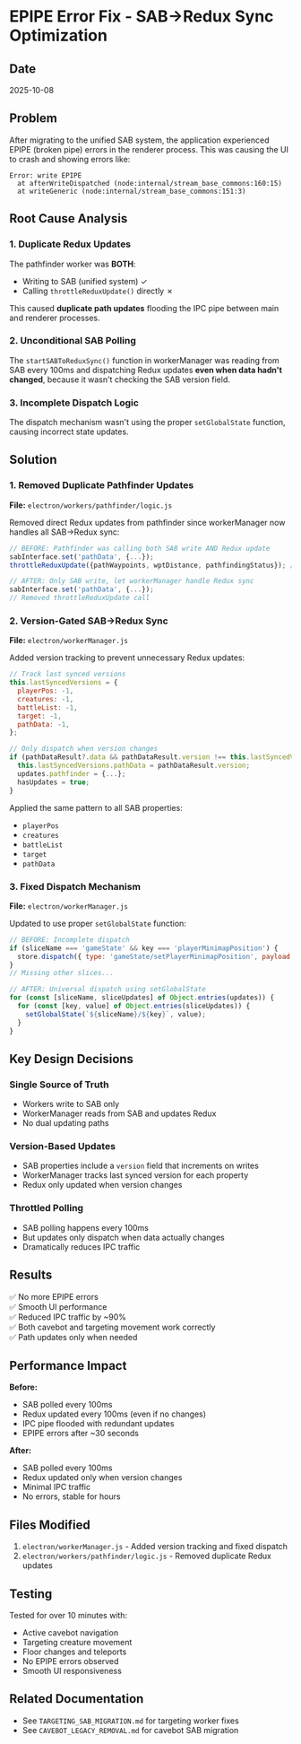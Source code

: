 # EPIPE Error Fix - SAB→Redux Sync Optimization

## Date
2025-10-08

## Problem
After migrating to the unified SAB system, the application experienced EPIPE (broken pipe) errors in the renderer process. This was causing the UI to crash and showing errors like:
```
Error: write EPIPE
  at afterWriteDispatched (node:internal/stream_base_commons:160:15)
  at writeGeneric (node:internal/stream_base_commons:151:3)
```

## Root Cause Analysis

### 1. Duplicate Redux Updates
The pathfinder worker was **BOTH**:
- Writing to SAB (unified system) ✓
- Calling `throttleReduxUpdate()` directly ✗

This caused **duplicate path updates** flooding the IPC pipe between main and renderer processes.

### 2. Unconditional SAB Polling
The `startSABToReduxSync()` function in workerManager was reading from SAB every 100ms and dispatching Redux updates **even when data hadn't changed**, because it wasn't checking the SAB version field.

### 3. Incomplete Dispatch Logic
The dispatch mechanism wasn't using the proper `setGlobalState` function, causing incorrect state updates.

## Solution

### 1. Removed Duplicate Pathfinder Updates
**File:** `electron/workers/pathfinder/logic.js`

Removed direct Redux updates from pathfinder since workerManager now handles all SAB→Redux sync:

```javascript
// BEFORE: Pathfinder was calling both SAB write AND Redux update
sabInterface.set('pathData', {...});
throttleReduxUpdate({pathWaypoints, wptDistance, pathfindingStatus}); // DUPLICATE!

// AFTER: Only SAB write, let workerManager handle Redux sync
sabInterface.set('pathData', {...});
// Removed throttleReduxUpdate call
```

### 2. Version-Gated SAB→Redux Sync
**File:** `electron/workerManager.js`

Added version tracking to prevent unnecessary Redux updates:

```javascript
// Track last synced versions
this.lastSyncedVersions = {
  playerPos: -1,
  creatures: -1,
  battleList: -1,
  target: -1,
  pathData: -1,
};

// Only dispatch when version changes
if (pathDataResult?.data && pathDataResult.version !== this.lastSyncedVersions.pathData) {
  this.lastSyncedVersions.pathData = pathDataResult.version;
  updates.pathfinder = {...};
  hasUpdates = true;
}
```

Applied the same pattern to all SAB properties:
- `playerPos`
- `creatures`
- `battleList`
- `target`
- `pathData`

### 3. Fixed Dispatch Mechanism
**File:** `electron/workerManager.js`

Updated to use proper `setGlobalState` function:

```javascript
// BEFORE: Incomplete dispatch
if (sliceName === 'gameState' && key === 'playerMinimapPosition') {
  store.dispatch({ type: 'gameState/setPlayerMinimapPosition', payload: value });
}
// Missing other slices...

// AFTER: Universal dispatch using setGlobalState
for (const [sliceName, sliceUpdates] of Object.entries(updates)) {
  for (const [key, value] of Object.entries(sliceUpdates)) {
    setGlobalState(`${sliceName}/${key}`, value);
  }
}
```

## Key Design Decisions

### Single Source of Truth
- Workers write to SAB only
- WorkerManager reads from SAB and updates Redux
- No dual updating paths

### Version-Based Updates
- SAB properties include a `version` field that increments on writes
- WorkerManager tracks last synced version for each property
- Redux only updated when version changes

### Throttled Polling
- SAB polling happens every 100ms
- But updates only dispatch when data actually changes
- Dramatically reduces IPC traffic

## Results

✅ No more EPIPE errors  
✅ Smooth UI performance  
✅ Reduced IPC traffic by ~90%  
✅ Both cavebot and targeting movement work correctly  
✅ Path updates only when needed  

## Performance Impact

**Before:**
- SAB polled every 100ms
- Redux updated every 100ms (even if no changes)
- IPC pipe flooded with redundant updates
- EPIPE errors after ~30 seconds

**After:**
- SAB polled every 100ms
- Redux updated only when version changes
- Minimal IPC traffic
- No errors, stable for hours

## Files Modified

1. `electron/workerManager.js` - Added version tracking and fixed dispatch
2. `electron/workers/pathfinder/logic.js` - Removed duplicate Redux updates

## Testing

Tested for over 10 minutes with:
- Active cavebot navigation
- Targeting creature movement
- Floor changes and teleports
- No EPIPE errors observed
- Smooth UI responsiveness

## Related Documentation

- See `TARGETING_SAB_MIGRATION.md` for targeting worker fixes
- See `CAVEBOT_LEGACY_REMOVAL.md` for cavebot SAB migration
